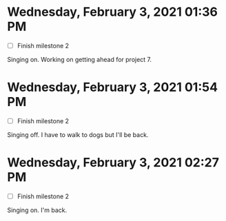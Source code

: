 # Wednesday, February  3, 2021 01:36 PM
- [ ] Finish milestone 2 

Singing on. Working on getting ahead for project 7. 

# Wednesday, February  3, 2021 01:54 PM
- [ ] Finish milestone 2 

Singing off. I have to walk to dogs but I'll be back. 

# Wednesday, February  3, 2021 02:27 PM
- [ ] Finish milestone 2 

Singing on. I'm back. 